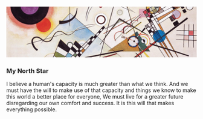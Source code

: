 ![Wassily Kandinsky's Composition VIII](wkcompviii.jpg)
### My North Star
I believe a human's capacity is much greater than what we think. And we must have the will to make use of that capacity and things we know to make this world a better place for everyone, We must live for a greater future disregarding our own comfort and success. It is this will that makes everything possible.
